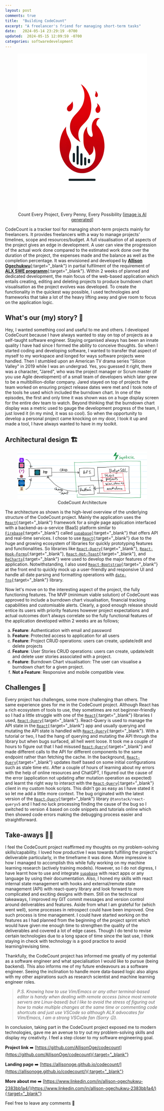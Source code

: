 ```yaml
---
layout: post
comments: true
title:  "Building CodeCount"
excerpt: "A freelancer's friend for managing short-term tasks"
date:   2024-05-14 23:29:19 -0700
updated:  2024-05-15 12:09:59 -0700
categories: softwaredevelopment
---
```


<figure style="text-align:center">
  <img style="margin: 0 auto;" src="/assets/images/codecount-logo.webp" alt="count every project, every penny, every possibility" height=512>
  <figcation>Count Every Project, Every Penny, Every Possibility [<a href="https://chat.openai.com/share/266e3e3f-ae9b-4a5d-9813-728b7301b968" target="_blank">image is AI generated</a>]</figcation>
</figure>

CodeCount is a tracker tool for managing short-term projects mainly for freelancers. It provides freelancers with a way to manage projects' timelines, scope and resources/budget. A full visualisation of all aspects of the project gives an edge in development. A user can view the progression of the actual work done compared to the estimated work done over the duration of the project, the expenses made and the balance as well as the completion percentage. It was envisioned and developed by [**Allison Ogechukwu**](https://www.linkedin.com/in/allison-ogechukwu-2383bb1a4/){:target="_blank"} in partial fulfilment of the requirement of [**ALX SWE programm**](https://tech.alxafrica.com/software-engineering-programme-lagos){:target="_blank"}. Within 2 weeks of planned and dedicated development, the main focus of the web-based application which entails creating, editing and deleting projects to produce burndown chart visualisation as the project evolves was developed. To create the functionality in the quickest way possible, I used technologies and frameworks that take a lot of the heavy lifting away and give room to focus on the application logic.


## What's our (my) story? 🤔

Hey, I wanted something cool and useful to me and others. I developed CodeCount because I have always wanted to stay on top of projects as a self-taught software engineer. Staying organised always has been an innate quality I have had since I formed the ability to conceive thoughts. So when I started coding and developing software, I wanted to transfer that aspect of myself to my workspace and longed for ways software projects were handled. Then I stumbled upon an American TV drama series "Silicon Valley" in 2019 while I was an undergrad. Yes, you guessed it right, there was a character, "Jared", who was the project manager or Scrum master (if you use Agile development) of a small team of developers which later grew to be a multibillion-dollar company. Jared stayed on top of projects the team worked on ensuring project release dates were met and I took note of the tools he used which included the burndown chart. In one of the episodes, the first and only time it was shown was on a huge display screen for the entire dev team to watch. Beyond thinking that the burndown chart display was a metric used to gauge the development progress of the team, I just loved it (in my mind, it was so cool). So when the opportunity to develop a personal project came knocking on my door, I took it up and made a tool, I have always wanted to have in my toolkit.

## Architectural design 🏗️

<figure style="text-align:center">
  <img src="/assets/images/codecount-architecture.png" alt="devops with gnuradio and docker">
  <figcation>CodeCount Architecture</figcation>
</figure>

The architecture as shown is the high-level overview of the underlying structure of the CodeCount project. Mainly the application uses the [`React`](https://react.dev/){:target="_blank"} framework for a single page application interfaced with a backend-as-a-service (BaaS) platform similar to [`Firebase`](https://firebase.google.com/){:target="_blank"} called [`supabase`](https://supabase.com/){:target="_blank"} that offers API and real-time services. I chose to use [`React`](https://react.dev/){:target="_blank"} due to the huge and growing ecosystem of libraries for quickly prototyping features and functionalities. So libraries like [`React-Query`](https://tanstack.com/query/latest/docs/framework/react/overview){:target="_blank"}, [`React-Hook-Forms`](https://www.react-hook-form.com/){:target="_blank"}, [`React-Hot-Toast`](https://react-hot-toast.com/){:target="_blank"}, and [`ReCharts`](https://recharts.org/en-US/){:target="_blank"} were used to develop the major features of the application. Notwithstanding, I also used [`React-Bootstrap`](https://react-bootstrap.netlify.app/){:target="_blank"} at the front end to quickly mock up a user-friendly and responsive UI and handle all date parsing and formatting operations with [`date-fns`](https://date-fns.org/){:target="_blank"} library.

Now let's move on to the interesting aspect of the project, the fully functioning features. The MVP (minimum viable solution) of CodeCount was approved to include a burndown chart visualisation, financial tracking capabilities and customisable alerts. Clearly, a good enough release should entice its users with priority features however project expectations and actual outcomes don't always correlate so the fully functional features of the application developed within 2 weeks are as follows;
<ol type="a">
<li><strong>Feature</strong>: Authentication with email and password</li>
<li><strong>Feature</strong>: Protected access to application for all users</li>
<li><strong>Feature</strong>: Project CRUD operations: users can create, update/edit and delete projects</li>
<li><strong>Feature</strong>: User Stories CRUD operations: users can create, update/edit and delete user stories associated with a project.</li>
<li><strong>Feature</strong>: Burndown Chart visualisation: The user can visualise a burndown chart for a given project.</li>
<li><strong>Not a Feature</strong>: Responsive and mobile compatible view.</li>
</ol>

## Challenges 💪

Every project has challenges, some more challenging than others. The same experience goes for me in the CodeCount project. Although React has a rich ecosystem of tools to use, they sometimes are not beginner-friendly so I had a little struggle with one of the [`React`](https://react.dev/){:target="_blank"} libraries I used, [`React-Query`](https://tanstack.com/query/latest/docs/framework/react/overview){:target="_blank"}. React-Query is used to manage the API state in the [`React`](https://react.dev/){:target="_blank"} app and usually querying and mutating the API state is handled with [`React-Query`](https://tanstack.com/query/latest/docs/framework/react/overview){:target="_blank"}. With a tutorial or two, I had the hang of querying and mutating the API through the library but when bugs surfaced, all hell went loose. It took me a couple of hours to figure out that I had misused [`React-Query`](https://tanstack.com/query/latest/docs/framework/react/overview){:target="_blank"} and made different calls to the API for different components to the same endpoint rather than fetching the cache. In the background, [`React-Query`](https://tanstack.com/query/latest/docs/framework/react/overview){:target="_blank"} updates itself based on some initial configurations such as stale time etc. After a couple of hours of learning about my errors with the help of online resources and ChatGPT, I figured out the cause of the error (application not updating after mutation operation as expected) and learnt the right way to interact with the [`React-Query`](https://tanstack.com/query/latest/docs/framework/react/overview){:target="_blank"} client in my custom hook scripts. This didn't go as easy as I have stated it so let me add a little more context. The bug originated with the latest version of the [`React-Query`](https://tanstack.com/query/latest/docs/framework/react/overview){:target="_blank"} library `@tanstack/react-queryv5` and I had no luck processing finding the cause of the bug so I switched to version 4 based on code snippets and tutorials online which then showed code errors making the debugging process easier and straightforward.

## Take-aways 🚶‍♀️

I feel the CodeCount project reaffirmed my thoughts on my problem-solving skills/capability. I loved how productive I was towards fulfilling the project's deliverable particularly, in the timeframe it was done. More impressive is how I managed to accomplish this while fully working on my machine learning research (actively training models). However, so I do not digress, I have learnt how to use and integrate [`supabase`](https://supabase.com/) with react apps or any language by using their documentation. Also, I honed my skills with react internal state management with hooks and external/remote state management (API) with react-query library and look forward to more complicated and exciting designs with them. Still on the technical takeaways, I improved my GIT commit messages and version control around deliverables and features. Aside from what I am grateful for (which went well), some processes in retrospect could have been improved. One such process is time management. I could have started working on the features as I had planned from the beginning of the project sprint which would have given me enough time to strengthen the quality of the deliverables and covered a lot of edge cases. Though I do tend to revise certain technologies due to a long space of time since the last use, I think staying in check with technology is a good practice to avoid learning/revising time.

Thankfully, the CodeCount project has informed me greatly of my potential as a software engineer and what specialisation I would like to pursue (being backend). This also informs me of my future endeavours as a software engineer. Seeing the inclination to handle more data-based logic also aligns with my other aspirations such as research scientist and machine learning engineer roles.

>_P.S. Knowing how to use Vim/Emacs or any other terminal-based editor is handy when dealing with remote access (since most remote servers are Linux-based) but I like to avoid the stress of figuring out how to make multiple changes at the same time or commenting code shortcuts and just use VSCode so although ALX advocates for Vim/Emacs, I am a strong VSCode fan (Sorry 😖)_.

In conclusion, taking part in the CodeCount project exposed me to modern technologies, gave me an avenue to try out my problem-solving skills and display my creativity. I feel a step closer to my software engineering goal.

**Project link** ➡️ [https://github.com/AllisonOge/codecount](https://github.com/AllisonOge/codecount){:target="_blank"}

**Landing page** ➡️ [https://allisonoge.github.io/codecount/](https://allisonoge.github.io/codecount/){:target="_blank"}

**More about me** ➡️ [https://www.linkedin.com/in/allison-ogechukwu-2383bb1a4/](https://www.linkedin.com/in/allison-ogechukwu-2383bb1a4/){:target="_blank"}

Feel free to leave any comments 🙏
